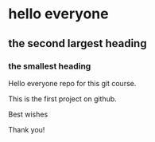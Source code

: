 # hello everyone
## the second largest heading
### the smallest heading

Hello everyone repo for this git course.

This is the first project on github.

Best wishes

Thank you!
